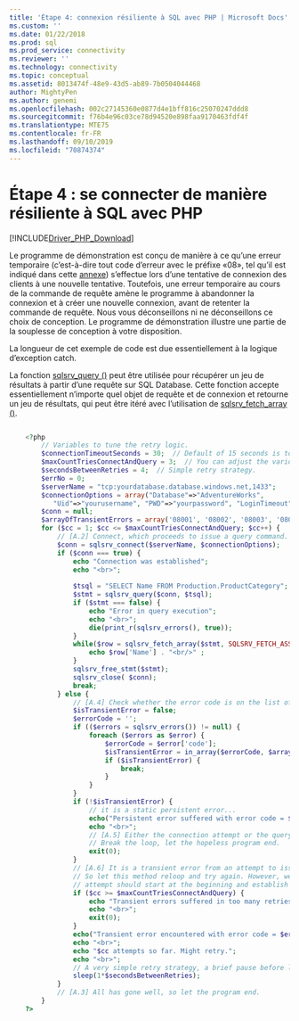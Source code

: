 ```yaml
---
title: 'Étape 4: connexion résiliente à SQL avec PHP | Microsoft Docs'
ms.custom: ''
ms.date: 01/22/2018
ms.prod: sql
ms.prod_service: connectivity
ms.reviewer: ''
ms.technology: connectivity
ms.topic: conceptual
ms.assetid: 8013474f-48e9-43d5-ab89-7b0504044468
author: MightyPen
ms.author: genemi
ms.openlocfilehash: 002c27145360e0877d4e1bff816c25070247ddd8
ms.sourcegitcommit: f76b4e96c03ce78d94520e898faa9170463fdf4f
ms.translationtype: MTE75
ms.contentlocale: fr-FR
ms.lasthandoff: 09/10/2019
ms.locfileid: "70874374"
---
```

# <a name="step-4-connect-resiliently-to-sql-with-php"></a>Étape 4 : se connecter de manière résiliente à SQL avec PHP
[!INCLUDE[Driver_PHP_Download](../../includes/driver_php_download.md)]

  
Le programme de démonstration est conçu de manière à ce qu’une erreur temporaire (c’est-à-dire tout code d’erreur avec le préfixe «08», tel qu’il est indiqué dans cette [annexe](https://docs.microsoft.com/sql/odbc/reference/appendixes/appendix-a-odbc-error-codes)) s’effectue lors d’une tentative de connexion des clients à une nouvelle tentative. Toutefois, une erreur temporaire au cours de la commande de requête amène le programme à abandonner la connexion et à créer une nouvelle connexion, avant de retenter la commande de requête. Nous vous déconseillons ni ne déconseillons ce choix de conception. Le programme de démonstration illustre une partie de la souplesse de conception à votre disposition.  
  
La longueur de cet exemple de code est due essentiellement à la logique d’exception catch.   
  
La fonction [sqlsrv_query ()](../../connect/php/sqlsrv-query.md) peut être utilisée pour récupérer un jeu de résultats à partir d’une requête sur SQL Database. Cette fonction accepte essentiellement n’importe quel objet de requête et de connexion et retourne un jeu de résultats, qui peut être itéré avec l’utilisation de [sqlsrv_fetch_array ()](../../connect/php/sqlsrv-fetch-array.md). 
  
```php

    <?php  
        // Variables to tune the retry logic.    
        $connectionTimeoutSeconds = 30;  // Default of 15 seconds is too short over the Internet, sometimes.  
        $maxCountTriesConnectAndQuery = 3;  // You can adjust the various retry count values.  
        $secondsBetweenRetries = 4;  // Simple retry strategy.  
        $errNo = 0;  
        $serverName = "tcp:yourdatabase.database.windows.net,1433";  
        $connectionOptions = array("Database"=>"AdventureWorks",  
           "Uid"=>"yourusername", "PWD"=>"yourpassword", "LoginTimeout" => $connectionTimeoutSeconds);  
        $conn = null;  
        $arrayOfTransientErrors = array('08001', '08002', '08003', '08004', '08007', '08S01'); 
        for ($cc = 1; $cc <= $maxCountTriesConnectAndQuery; $cc++) {  
            // [A.2] Connect, which proceeds to issue a query command.  
            $conn = sqlsrv_connect($serverName, $connectionOptions);    
            if ($conn === true) {  
                echo "Connection was established";  
                echo "<br>";  
  
                $tsql = "SELECT Name FROM Production.ProductCategory";  
                $stmt = sqlsrv_query($conn, $tsql);  
                if ($stmt === false) {
                    echo "Error in query execution";  
                    echo "<br>";  
                    die(print_r(sqlsrv_errors(), true));  
                }
                while($row = sqlsrv_fetch_array($stmt, SQLSRV_FETCH_ASSOC)) {     
                    echo $row['Name'] . "<br/>" ;
                }  
                sqlsrv_free_stmt($stmt);  
                sqlsrv_close( $conn); 
                break;  
            } else {    
                // [A.4] Check whether the error code is on the list of allowed transients.  
                $isTransientError = false;  
                $errorCode = '';
                if (($errors = sqlsrv_errors()) != null) {
                    foreach ($errors as $error) {  
                        $errorCode = $error['code'];
                        $isTransientError = in_array($errorCode, $arrayOfTransientErrors);
                        if ($isTransientError) {
                            break;
                        }
                    }
                }  
                if (!$isTransientError) { 
                    // it is a static persistent error...
                    echo("Persistent error suffered with error code = $errorCode. Program will terminate.");  
                    echo "<br>";  
                    // [A.5] Either the connection attempt or the query command attempt suffered a persistent error condition.  
                    // Break the loop, let the hopeless program end.  
                    exit(0);  
                }  
                // [A.6] It is a transient error from an attempt to issue a query command.  
                // So let this method reloop and try again. However, we recommend that the new query  
                // attempt should start at the beginning and establish a new connection.  
                if ($cc >= $maxCountTriesConnectAndQuery) {  
                    echo "Transient errors suffered in too many retries - $cc. Program will terminate.";  
                    echo "<br>";  
                    exit(0);  
                }  
                echo("Transient error encountered with error code = $errorCode. Program might retry by itself.");    
                echo "<br>";  
                echo "$cc attempts so far. Might retry.";  
                echo "<br>";  
                // A very simple retry strategy, a brief pause before looping.  
                sleep(1*$secondsBetweenRetries);  
            }  
            // [A.3] All has gone well, so let the program end.  
        }  
    ?>
```
